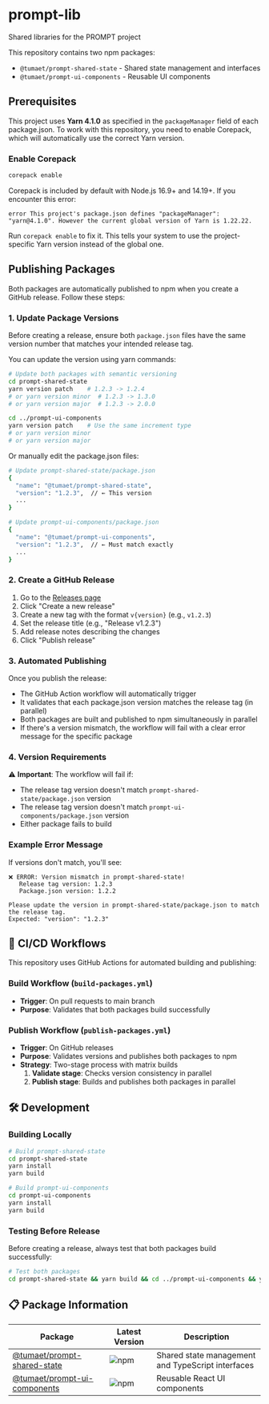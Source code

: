 # prompt-lib

Shared libraries for the PROMPT project

This repository contains two npm packages:

- `@tumaet/prompt-shared-state` - Shared state management and interfaces
- `@tumaet/prompt-ui-components` - Reusable UI components

## Prerequisites

This project uses **Yarn 4.1.0** as specified in the `packageManager` field of each package.json. To work with this repository, you need to enable Corepack, which will automatically use the correct Yarn version.

### Enable Corepack

```bash
corepack enable
```

Corepack is included by default with Node.js 16.9+ and 14.19+. If you encounter this error:

```text
error This project's package.json defines "packageManager": "yarn@4.1.0". However the current global version of Yarn is 1.22.22.
```

Run `corepack enable` to fix it. This tells your system to use the project-specific Yarn version instead of the global one.

## Publishing Packages

Both packages are automatically published to npm when you create a GitHub release. Follow these steps:

### 1. Update Package Versions

Before creating a release, ensure both `package.json` files have the same version number that matches your intended release tag.

You can update the version using yarn commands:

```bash
# Update both packages with semantic versioning
cd prompt-shared-state
yarn version patch    # 1.2.3 -> 1.2.4
# or yarn version minor  # 1.2.3 -> 1.3.0  
# or yarn version major  # 1.2.3 -> 2.0.0

cd ../prompt-ui-components  
yarn version patch    # Use the same increment type
# or yarn version minor
# or yarn version major
```

Or manually edit the package.json files:

```bash
# Update prompt-shared-state/package.json
{
  "name": "@tumaet/prompt-shared-state",
  "version": "1.2.3",  // ← This version
  ...
}

# Update prompt-ui-components/package.json  
{
  "name": "@tumaet/prompt-ui-components", 
  "version": "1.2.3",  // ← Must match exactly
  ...
}
```

### 2. Create a GitHub Release

1. Go to the [Releases page](../../releases)
2. Click "Create a new release"
3. Create a new tag with the format `v{version}` (e.g., `v1.2.3`)
4. Set the release title (e.g., "Release v1.2.3")
5. Add release notes describing the changes
6. Click "Publish release"

### 3. Automated Publishing

Once you publish the release:

- The GitHub Action workflow will automatically trigger
- It validates that each package.json version matches the release tag (in parallel)
- Both packages are built and published to npm simultaneously in parallel
- If there's a version mismatch, the workflow will fail with a clear error message for the specific package

### 4. Version Requirements

⚠️ **Important**: The workflow will fail if:

- The release tag version doesn't match `prompt-shared-state/package.json` version
- The release tag version doesn't match `prompt-ui-components/package.json` version
- Either package fails to build

### Example Error Message

If versions don't match, you'll see:

```text
❌ ERROR: Version mismatch in prompt-shared-state!
   Release tag version: 1.2.3
   Package.json version: 1.2.2

Please update the version in prompt-shared-state/package.json to match the release tag.
Expected: "version": "1.2.3"
```

## 🚀 CI/CD Workflows

This repository uses GitHub Actions for automated building and publishing:

### Build Workflow (`build-packages.yml`)

- **Trigger**: On pull requests to main branch
- **Purpose**: Validates that both packages build successfully

### Publish Workflow (`publish-packages.yml`)

- **Trigger**: On GitHub releases
- **Purpose**: Validates versions and publishes both packages to npm
- **Strategy**: Two-stage process with matrix builds
  1. **Validate stage**: Checks version consistency in parallel
  2. **Publish stage**: Builds and publishes both packages in parallel

## 🛠 Development

### Building Locally

```bash
# Build prompt-shared-state
cd prompt-shared-state
yarn install
yarn build

# Build prompt-ui-components  
cd prompt-ui-components
yarn install
yarn build
```

### Testing Before Release

Before creating a release, always test that both packages build successfully:

```bash
# Test both packages
cd prompt-shared-state && yarn build && cd ../prompt-ui-components && yarn build
```

## 📋 Package Information

| Package | Latest Version | Description |
|---------|---------------|-------------|
| [@tumaet/prompt-shared-state](https://www.npmjs.com/package/@tumaet/prompt-shared-state) | ![npm](https://img.shields.io/npm/v/@tumaet/prompt-shared-state) | Shared state management and TypeScript interfaces |
| [@tumaet/prompt-ui-components](https://www.npmjs.com/package/@tumaet/prompt-ui-components) | ![npm](https://img.shields.io/npm/v/@tumaet/prompt-ui-components) | Reusable React UI components |
